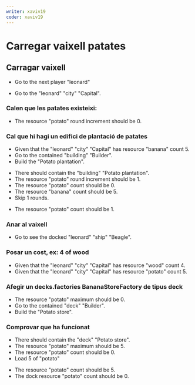 ```yaml
---
writer: xaviv19
coder: xaviv19
---
```


# Carregar vaixell patates

## Carragar vaixell

 * Go to the next player "leonard"
 <!-- SNAPSHOT status=200 -->
 * Go to the "leonard" "city" "Capital".

### Calen que les patates existeixi:

 * The resource "potato" round increment should be 0.

### Cal que hi hagi un edifici de plantació de patates

 * Given that the "leonard" "city" "Capital" has resource "banana" count 5.
 * Go to the contained "building" "Builder".
 * Build the "Potato plantation".
 <!-- SNAPSHOT status=200 -->
 * There should contain the "building" "Potato plantation".
 * The resource "potato" round increment should be 1.
 * The resource "potato" count should be 0.
 * The resource "banana" count should be 5.
 * Skip 1 rounds.
 <!-- SNAPSHOT status=200 -->
 * The resource "potato" count should be 1.

### Anar al vaixell

 * Go to see the docked "leonard" "ship" "Beagle".

### Posar un cost, ex: 4 of wood

 * Given that the "leonard" "city" "Capital" has resource "wood" count 4.
 * Given that the "leonard" "city" "Capital" has resource "potato" count 5.

### Afegir un decks.factories BananaStoreFactory de tipus deck 

 * The resource "potato" maximum should be 0.
 * Go to the contained "deck" "Builder".
 * Build the "Potato store".
 <!-- SNAPSHOT status=200 -->

### Comprovar que ha funcionat

 * There should contain the "deck" "Potato store".
 * The resource "potato" maximum should be 5.
 * The resource "potato" count should be 0.
 * Load 5 of "potato"
 <!-- SNAPSHOT status=200 -->
 * The resource "potato" count should be 5.
 * The dock resource "potato" count should be 0.

